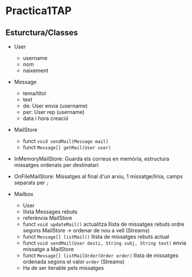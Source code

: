 # Practica1TAP

## Esturctura/Classes

* User
    + username
    + nom
    + naixement

* Message
    + tema/títol
    + text
    + de: User envia (username)
    + per: User rep (username)
    + data i hora creació

* MailStore
    + funct `void sendMail(Message mail)`
    + funct `Message[] getMail(User user)`
    
* InMemoryMailStore: Guarda els correus en memòria, estructura missatges ordenats per destinatari

* OnFileMailStore: Missatges al final d'un arxiu, 1 missatge/línia, camps separats per `;`

* Mailbox
    + User
    + llista Messages rebuts
    + referència MailStore
    + funct `void updateMail()` actualitza llista de missatges rebuts ordre segons MailStore -> ordenar de nou a vell (Streams)
    + funct `Message[] listMail()` llista de missatges rebuts actual
    + funct `void sendMail(User desti, String subj, String text)` envia missatge a MailStore
    + funct `Message[] listMailOrder(Order order)` llista de missatges ordenada segons el valor `order` (Streams)
    + Ha de ser iterable pels missatges


